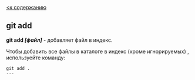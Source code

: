 [<к содержанию](./readme.md)

## git add

**git add *[файл]*** - добавляет файл  в индекс.

Чтобы добавить все файлы в каталоге в индекс (кроме игнорируемых) , используейте команду:

```bash=
git add .
--- 
